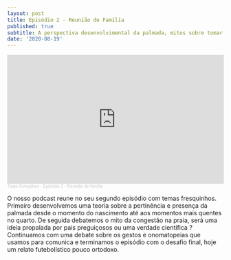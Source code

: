 ```yaml
---
layout: post
title: Episódio 2 - Reunião de Família
published: true
subtitle: A perspectiva desenvolvimental da palmada, mitos sobre tomar banho, gestos, sons e um relato pouco ortodoxo.
date: '2020-08-19'
---
```

<iframe width="100%" height="300" scrolling="no" frameborder="no" allow="autoplay" src="https://w.soundcloud.com/player/?url=https%3A//api.soundcloud.com/tracks/878673637&color=%23ff5500&auto_play=false&hide_related=false&show_comments=true&show_user=true&show_reposts=false&show_teaser=true&visual=true"></iframe><div style="font-size: 10px; color: #cccccc;line-break: anywhere;word-break: normal;overflow: hidden;white-space: nowrap;text-overflow: ellipsis; font-family: Interstate,Lucida Grande,Lucida Sans Unicode,Lucida Sans,Garuda,Verdana,Tahoma,sans-serif;font-weight: 100;"><a href="https://soundcloud.com/tiago-gon-alves-148" title="Tiago Gonçalves" target="_blank" style="color: #cccccc; text-decoration: none;">Tiago Gonçalves</a> · <a href="https://soundcloud.com/tiago-gon-alves-148/episodio-2-reuniao-de-familia" title="Episódio 2 - Reunião de família" target="_blank" style="color: #cccccc; text-decoration: none;">Episódio 2 - Reunião de família</a></div>



O nosso podcast reune no seu segundo episódio com temas fresquinhos. Primeiro desenvolvemos uma teoria sobre a pertinência e presença da palmada desde o momento do nascimento até aos momentos mais quentes no quarto. De seguida debatemos o mito da congestão na praia, será uma ideia propalada por pais preguiçosos ou uma verdade científica ? Continuamos com uma debate sobre os gestos e onomatopeias que usamos para comunica e terminamos o episódio com o desafio final, hoje um relato futebolístico pouco ortodoxo.
